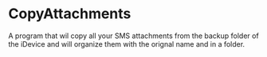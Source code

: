CopyAttachments
===============

A program that wil copy all your SMS attachments from the backup folder of the iDevice and will organize them with the orignal name and in a folder.
